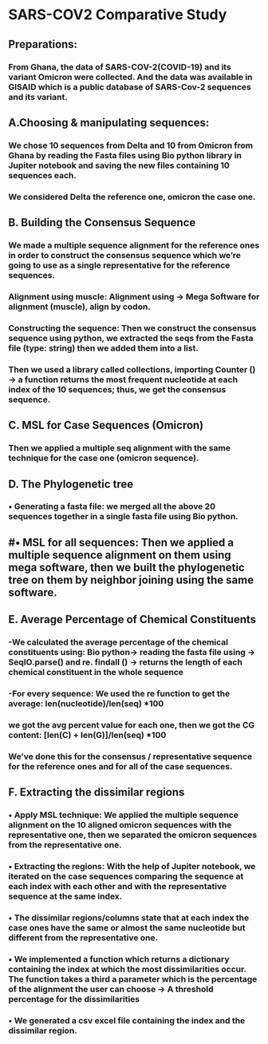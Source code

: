 # SARS-COV2 Comparative Study
## Preparations: 
### From Ghana, the data of SARS-COV-2(COVID-19) and its variant Omicron were collected. And the data was available in GISAID which is a public database of SARS-Cov-2 sequences and its variant.
## A.Choosing & manipulating sequences:
### We chose 10 sequences from Delta and 10 from Omicron from Ghana by reading the Fasta files using Bio python library in Jupiter notebook and saving the new files containing 10 sequences each.
### We considered Delta the reference one, omicron the case one.
## B. Building the Consensus Sequence
### We made a multiple sequence alignment for the reference ones in order to construct the consensus sequence which we’re going to use as a single representative for the reference sequences.
### Alignment using muscle: Alignment using → Mega Software for alignment (muscle), align by codon.
### Constructing the sequence: Then we construct the consensus sequence using python, we extracted the seqs from the Fasta file (type: string) then we added them into a list.
### Then we used a library called collections, importing Counter () → a function returns the most frequent nucleotide at each index of the 10 sequences; thus, we get the consensus sequence.
## C. MSL for Case Sequences (Omicron)
### Then we applied a multiple seq alignment with the same technique for the case one (omicron sequence).
## D. The Phylogenetic tree
### • Generating a fasta file: we merged all the above 20 sequences together in a single fasta file using Bio python. 
## #• MSL for all sequences: Then we applied a multiple sequence alignment on them using mega software, then we built the phylogenetic tree on them by neighbor joining using the same software.
## E. Average Percentage of Chemical Constituents
### -We calculated the average percentage of the chemical constituents using: Bio python→ reading the fasta file using → SeqIO.parse() and re. findall () → returns the length of each chemical constituent in the whole sequence
### -For every sequence: We used the re function to get the average: len(nucleotide)/len(seq) *100
### we got the avg percent value for each one, then we got the CG content: [len(C) + len(G)]/len(seq)  *100
### We’ve done this for the consensus / representative sequence for the reference ones and for all of the case sequences.
## F. Extracting the dissimilar regions
### • Apply MSL technique: We applied the multiple sequence alignment on the 10 aligned omicron sequences with the representative one, then we separated the omicron sequences from the representative one.
### • Extracting the regions: With the help of Jupiter notebook, we iterated on the case sequences comparing the sequence at each index with each other and with the representative sequence at the same index.
### • The dissimilar regions/columns state that at each index the case ones have the same or almost the same nucleotide but different from the representative one.
### • We implemented a function which returns a dictionary containing the index at which the most dissimilarities occur. The function takes a third a parameter which is the percentage of the alignment the user can choose → A threshold percentage for the dissimilarities
### • We generated a csv excel file containing the index and the dissimilar region.
